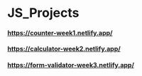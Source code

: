 # JS_Projects

#### https://counter-week1.netlify.app/
#### https://calculator-week2.netlify.app/
#### https://form-validator-week3.netlify.app/
